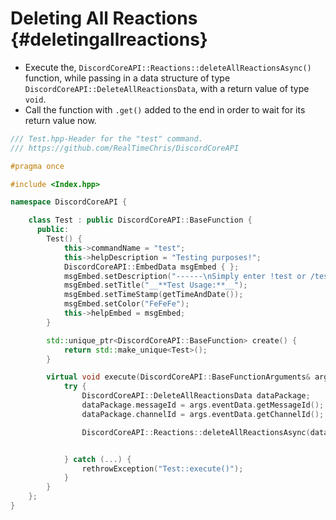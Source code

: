 Deleting All Reactions {#deletingallreactions}
============
- Execute the, `DiscordCoreAPI::Reactions::deleteAllReactionsAsync()` function, while passing in a data structure of type `DiscordCoreAPI::DeleteAllReactionsData`, with a return value of type `void`.
- Call the function with `.get()` added to the end in order to wait for its return value now.

```cpp
/// Test.hpp-Header for the "test" command.
/// https://github.com/RealTimeChris/DiscordCoreAPI

#pragma once

#include <Index.hpp>

namespace DiscordCoreAPI {

	class Test : public DiscordCoreAPI::BaseFunction {
	  public:
		Test() {
			this->commandName = "test";
			this->helpDescription = "Testing purposes!";
			DiscordCoreAPI::EmbedData msgEmbed { };
			msgEmbed.setDescription("------\nSimply enter !test or /test!\n------");
			msgEmbed.setTitle("__**Test Usage:**__");
			msgEmbed.setTimeStamp(getTimeAndDate());
			msgEmbed.setColor("FeFeFe");
			this->helpEmbed = msgEmbed;
		}

		std::unique_ptr<DiscordCoreAPI::BaseFunction> create() {
			return std::make_unique<Test>();
		}

		virtual void execute(DiscordCoreAPI::BaseFunctionArguments& args) {
			try {
				DiscordCoreAPI::DeleteAllReactionsData dataPackage;
				dataPackage.messageId = args.eventData.getMessageId();
				dataPackage.channelId = args.eventData.getChannelId();

				DiscordCoreAPI::Reactions::deleteAllReactionsAsync(dataPackage).get();


			} catch (...) {
				rethrowException("Test::execute()");
			}
		}
	};
}
```
